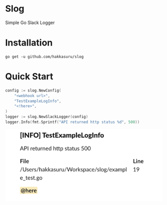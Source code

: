 # Slog
Simple Go Slack Logger

# Installation
```shell
go get -u github.com/hakkasuru/slog
```

# Quick Start
```go
config := slog.NewConfig(
    "<webhook url>",
    "TestExampleLogInfo",
    "<!here>",
)
logger := slog.NewSlackLogger(config)
logger.Info(fmt.Sprintf("API returned http status %d", 500))
```
![demo example](.docs/images/quickstart-demo.png)